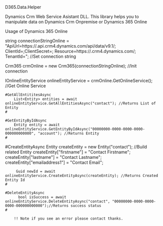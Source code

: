 D365.Data.Helper

Dynamics Crm Web Service Asistant DLL. This library helps you to manipulate data on Dynamics Crm Onpremise or Dynamics 365 Online

Usage of Dynamics 365 Online

string connectionStringOnline = "ApiUrl=https://<Organization-Name>.api.crm4.dynamics.com/api/data/v9.1/; ClientId=<Client-Id>;ClientSecret=<Client-Secret>;                                              Resource=https://<Organization-Name>.crm4.dynamics.com/; TenantId=<Tenant-Id>"; //Set connection string
  
  Crm365 crmOnline = new Crm365(connectionStringOnline); //Init connection
  
  IOnlineEntityService onlineEntityService = crmOnline.GetOnlineService();  //Get Online Service
 
    #GetAllEntititesAsync
        List<Entity> entities = await onlineEntityService.GetAllEntitiesAsync("contact"); //Returns List of Entity
    #
        
    #GetEntityByIdAsync
        Entity entity = await onlineEntityService.GetEntityByIdAsync("00000000-0000-0000-0000-000000000000", "account"); //Returns Entity
    #
    
   #CreateEntityAsync
         Entity createEntity = new Entity("contact");  //Build related Entity
         createEntity["firstname"] = "Contact Firstname";
         createEntity["lastname"] = "Contact Lastname";
         createEntity["emailaddress1"] = "Contact Email";

         Guid newId = await onlineEntityService.CreateEntityAsync(createEntity); //Returns Created Entity Id
    #
    
    #DeleteEntityAsync
          bool isSuccess = await onlineEntityService.DeleteEntityAsync("contact", "00000000-0000-0000-0000-000000000000");//Returns success status
    #
         
        !! Note if you see an error please contact thanks.
